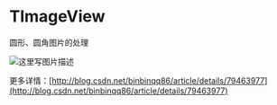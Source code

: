 # TImageView
圆形、圆角图片的处理

![这里写图片描述](http://img.blog.csdn.net/2018030710470041?watermark/2/text/aHR0cDovL2Jsb2cuY3Nkbi5uZXQvYmluYmlucXE4Ng==/font/5a6L5L2T/fontsize/400/fill/I0JBQkFCMA==/dissolve/70)

更多详情：[http://blog.csdn.net/binbinqq86/article/details/79463977](http://blog.csdn.net/binbinqq86/article/details/79463977)
